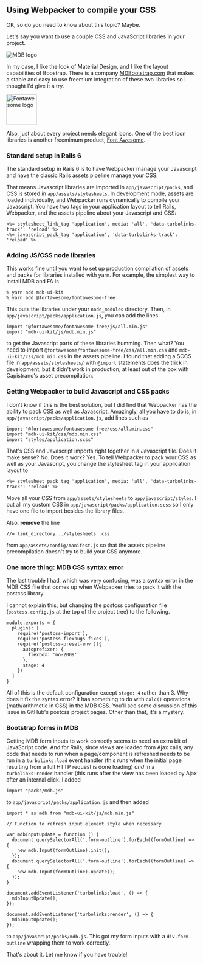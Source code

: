 
## Using Webpacker to compile your CSS

OK, so do you need to know about this topic? Maybe.

Let's say you want to use a couple CSS and JavaScript libraries in your project.

![MDB logo](https://mdbcdn.b-cdn.net/wp-content/uploads/2018/06/logo-mdb-jquery-small.png "MDB logo")

In my case, I like the look of Material Design, and I like the layout capabilities
of Boostrap. There is a company [MDBootstrap.com](https://mdboostrap.com) that
makes a stable and easy to use freemium integration of these two libraries so
I thought I'd give it a try.

<img src="https://i1.wp.com/blog.fontawesome.com/wp-content/uploads/2020/08/Proposed.png" width="80" alt="Fontawesome logo"/>

Also, just about every project needs elegant icons. One of the best icon libraries
is another freemimum product, [Font Awesome](https://fontawesome.com).

### Standard setup in Rails 6

The standard setup in Rails 6 is to have Webpacker manage your Javascript and have
the classic Rails assets pipeline manage your CSS.

That means Javascript libraries are imported in `app/javascript/packs`,
and CSS is stored in `app/assets/stylesheets`. In development mode, assets are loaded individually,
and Webpacker runs dynamically to compile your Javascript. You have two tags
in your application layout to tell Rails, Webpacker, and the assets pipeline about your
Javascript and CSS:

    <%= stylesheet_link_tag 'application', media: 'all', 'data-turbolinks-track': 'reload' %>
    <%= javascript_pack_tag 'application', 'data-turbolinks-track': 'reload' %>

### Adding JS/CSS node libraries

This works fine until you want to set up production compilation of assets and packs for libraries
installed with yarn. For example, the simplest way to install MDB and FA is

    % yarn add mdb-ui-kit
    % yarn add @fortawesome/fontawesome-free

This puts the libraries under your `node_modules` directory.
Then, in `app/javascript/packs/application.js`, you can add the lines

    import "@fortawesome/fontawesome-free/js/all.min.js"
    import "mdb-ui-kit/js/mdb.min.js"

to get the Javascript parts of these libraries humming.  Then what? You need to
import `@fortawesome/fontawesome-free/css/all.min.css` and
`mdb-ui-kit/css/mdb.min.css` in the assets pipeline. I found that adding a SCCS file
in `app/assets/stylesheets/` with `@import` statements does the trick in development,
but it didn't work in production, at least out of the box with Capistrano's asset
precompilation.

### Getting Webpacker to build Javascript and CSS packs

I don't know if this is the best solution, but I did find that Webpacker has
the ability to pack CSS as well as Javascript. Amazingly, all you have to do
is, in `app/javascript/packs/application.js`, add lines such as

    import "@fortawesome/fontawesome-free/css/all.min.css"
    import "mdb-ui-kit/css/mdb.min.css"
    import "styles/application.scss"

That's CSS and Javascript imports right together in a Javascript file. Does it
make sense? No. Does it work? Yes. To tell Webpacker to pack your CSS as well as
your Javascript, you change the stylesheet tag in your application layout to

    <%= stylesheet_pack_tag 'application', media: 'all', 'data-turbolinks-track': 'reload' %>

Move all your CSS from `app/assets/stylesheets` to `app/javascript/styles`. I put all my
custom CSS in `app/javascript/packs/application.scss` so I only have one file to import
besides the library files.

Also, **remove** the line

    //= link_directory ../stylesheets .css

from `app/assets/config/manifest.js` so that the assets pipeline precompilation
doesn't try to build your CSS anymore.

### One more thing: MDB CSS syntax error

The last trouble I had, which was very confusing, was a syntax error in the MDB CSS file
that comes up when Webpacker tries to pack it with the postcss library.

I cannot explain this, but changing the postcss configuration file (`postcss.config.js` at the
top of the project tree) to the following.

    module.exports = {
      plugins: [
        require('postcss-import'),
        require('postcss-flexbugs-fixes'),
        require('postcss-preset-env')({
          autoprefixer: {
            flexbox: 'no-2009'
          },
          stage: 4
        })
      ]
    }

All of this is the default configuration except `stage: 4` rather than 3. Why does it fix the
syntax error? It has something to do with `calc()` operations (math/arithmetic in CSS) in the
MDB CSS. You'll see some discussion of this issue in GitHub's postcss project
pages. Other than that, it's a mystery.

### Bootstrap forms in MDB

Getting MDB form inputs to work correctly seems to need an extra bit of JavaScript code.
And for Rails, since views are loaded from Ajax calls, any code that needs to run when
a page/component is refreshed needs to be run in a `turbolinks:load` event handler (this
runs when the initial page resulting from a full HTTP request is done loading) *and*
in a `turbolinks:render` handler (this runs after the view has been loaded by Ajax after an
internal click. I added

    import "packs/mdb.js"

to `app/javascript/packs/application.js` and then added

    import * as mdb from "mdb-ui-kit/js/mdb.min.js"

    // Function to refresh input element style when necessary

    var mdbInputUpdate = function () {
      document.querySelectorAll('.form-outline').forEach((formOutline) => {
        new mdb.Input(formOutline).init();
      });
      document.querySelectorAll('.form-outline').forEach((formOutline) => {
        new mdb.Input(formOutline).update();
      });
    }

    document.addEventListener('turbolinks:load', () => {
      mdbInputUpdate();
    });

    document.addEventListener('turbolinks:render', () => {
      mdbInputUpdate();
    });

to `app/javascript/packs/mdb.js`. This got my form inputs with a `div.form-outline` wrapping them
to work correctly.

That's about it. Let me know if you have trouble!
